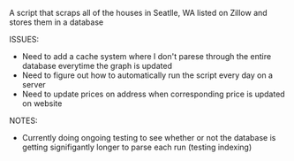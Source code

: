 A script that scraps all of the houses in Seatlle, WA listed on Zillow and stores them in a database

ISSUES:
- Need to add a cache system where I don't parese through the entire database everytime the graph is updated
- Need to figure out how to automatically run the script every day on a server
- Need to update prices on address when corresponding price is updated on website

NOTES:
- Currently doing ongoing testing to see whether or not the database is getting signifigantly longer to parse each run (testing indexing)

